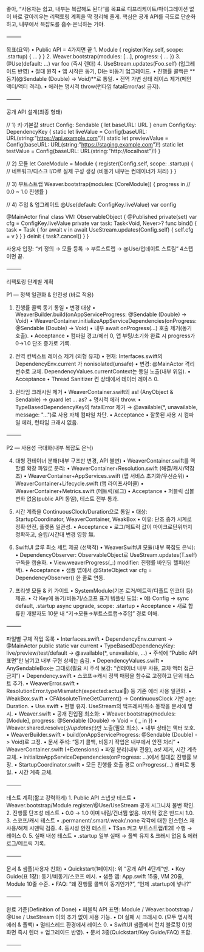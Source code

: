 좋아, “사용자는 쉽고, 내부는 복잡해도 된다”를 목표로 디프리케이트/마이그레이션 없이 바로 갈아끼우는 리팩토링 계획을 딱 정리해 줄게.
핵심은 공개 API를 극도로 단순화하고, 내부에서 복잡도를 흡수·은닉하는 거야.

⸻

목표(요약)
    •    Public API = 4가지면 끝
    1.    Module { register(Key.self, scope: .startup) { ... } }
    2.    Weaver.bootstrap(modules: [...], progress: { ... })
    3.    @Use(default: ...) var foo (즉시 렌더)
    4.    UseStream.updates(Foo.self) (업그레이드 반영)
    •    절대 원칙
    •    앱 시작은 동기, DI는 비동기 업그레이드.
    •    진행률 콜백은 **동기(@Sendable (Double) -> Void)**로 통일.
    •    전역 가변 상태 레이스 제거(메인 액터/액터 격리).
    •    에러는 명시적 throw(런타임 fatalError/as! 금지).

⸻

공개 API 설계(최종 형태)

// 1) 키·기본값
struct Config: Sendable { let baseURL: URL }
enum ConfigKey: DependencyKey {
  static let liveValue   = Config(baseURL: URL(string:"https://api.example.com")!)
  static let previewValue = Config(baseURL: URL(string:"https://staging.example.com")!)
  static let testValue    = Config(baseURL: URL(string:"http://localhost")!)
}

// 2) 모듈
let CoreModule = Module {
  register(Config.self, scope: .startup) {
    // 네트워크/디스크 I/O로 실제 구성 생성 (비동기 내부는 컨테이너가 처리)
  }
}

// 3) 부트스트랩
Weaver.bootstrap(modules: [CoreModule]) { progress in
  // 0.0 ~ 1.0 진행률
}

// 4) 주입 & 업그레이드
@Use(default: ConfigKey.liveValue) var config

@MainActor
final class VM: ObservableObject {
  @Published private(set) var cfg = ConfigKey.liveValue
  private var task: Task<Void, Never>?
  func bind() {
    task = Task {
      for await v in await UseStream.updates(Config.self) { self.cfg = v }
    }
  }
  deinit { task?.cancel() }
}

사용자 입장: “키 정의 → 모듈 등록 → 부트스트랩 → @Use/업데이트 스트림” 4스텝이면 끝.

⸻

리팩토링 단계별 계획

P1 — 정책 일관화 & 안전성 (바로 적용)

1) 진행률 콜백 동기 통일
    •    변경 대상
    •    WeaverBuilder.build(onAppServiceProgress: @Sendable (Double) -> Void)
    •    WeaverContainer.initializeAppServiceDependencies(onProgress: @Sendable (Double) -> Void)
    •    내부 await onProgress(...) 호출 제거(동기 호출).
    •    Acceptance
    •    컴파일 경고/에러 0, 앱 부팅/초기화 완료 시 progress가 0→1.0 단조 증가로 기록.

2) 전역 컨텍스트 레이스 제거 (외형 유지)
    •    현재: Interfaces.swift의 DependencyEnv.current 가 nonisolated(unsafe)
    •    변경: @MainActor 격리 변수로 교체. DependencyValues.currentContext는 동일 노출(내부 위임).
    •    Acceptance
    •    Thread Sanitizer 켠 상태에서 데이터 레이스 0.

3) 런타임 크래시원 제거
    •    WeaverContainer.swift의 as! (AnyObject & Sendable) → guard let ... as? + 명시적 에러 throw.
    •    TypeBasedDependencyKey의 fatalError 제거 →
@available(*, unavailable, message: "...")로 사용 자체 컴파일 차단.
    •    Acceptance
    •    잘못된 사용 시 컴파일 에러, 런타임 크래시 없음.

⸻

P2 — 사용성 극대화(내부 복잡도 은닉)

4) 대형 컨테이너 분해(내부 구조만 변경, API 불변)
    •    WeaverContainer.swift를 역할별 확장 파일로 분리:
    •    WeaverContainer+Resolution.swift (해결/캐시/약참조)
    •    WeaverContainer+AppServices.swift (앱 서비스 초기화/우선순위)
    •    WeaverContainer+Lifecycle.swift (앱 라이프사이클)
    •    WeaverContainer+Metrics.swift (메트릭/로그)
    •    Acceptance
    •    퍼블릭 심볼 변화 없음(public API 동일), 테스트 전부 통과.

5) 시간 계측을 ContinuousClock/Duration으로 통일
    •    대상: StartupCoordinator, WeaverContainer, WeakBox
    •    이유: 단조 증가 시계로 정확·안전, 플랫폼 일관성.
    •    Acceptance
    •    로그/메트릭 값이 마이크로단위까지 정확하고, 슬립/시간대 변경 영향 無.

6) SwiftUI 글루 최소 세트 제공 (선택적)
    •    WeaverSwiftUI 모듈(내부 복잡도 은닉):
    •    DependencyObserver<T>: ObservableObject로 UseStream.updates(T.self) 구독을 캡슐화.
    •    View.weaverProgress(_:) modifier: 진행률 바인딩 헬퍼(선택).
    •    Acceptance
    •    샘플 앱에서 @StateObject var cfg = DependencyObserver<Config>() 한 줄로 연동.

7) 프리셋 모듈 & 키 가이드
    •    SystemModule(기본 로거/메트릭/디폴트 인코더 등) 제공.
    •    각 Key에 동기/비동기/스코프 표기 템플릿 도입:
    •    예) Config → sync default, .startup async upgrade, scope: .startup
    •    Acceptance
    •    새로 합류한 개발자도 10분 내 “키→모듈→부트스트랩→주입” 경로 이해.

⸻

파일별 구체 작업 목록
    •    Interfaces.swift
    •    DependencyEnv.current → @MainActor public static var current
    •    TypeBasedDependencyKey: live/preview/test/default → @available(*, unavailable, ...)
    •    주석에 “Public API 표면”만 남기고 내부 구현 상세는 숨김.
    •    DependencyValues.swift
    •    AnySendableBox는 그대로(필요 시 주석 보강: “컨테이너 내부 사용, 교차 액터 접근 금지”)
    •    Dependency.swift
    •    스코프→캐시 정책 매핑을 함수로 고정하고 단위 테스트 추가.
    •    WeaverError.swift
    •    ResolutionError.typeMismatch(expected:actual:key:) 등 기존 에러 사용 일관화.
    •    WeakBox.swift
    •    CFAbsoluteTimeGetCurrent() → ContinuousClock 기반 age: Duration.
    •    Use.swift
    •    현행 유지. UseStream의 백프레셔/취소 동작을 문서에 명시.
    •    Weaver.swift
    •    공개 진입점 최소화:
    •    Weaver.bootstrap(modules: [Module], progress: @Sendable (Double) -> Void = { _ in })
    •    Weaver.shared.resolve(_:)/updates(_:)만 노출(필요 최소).
    •    내부 상태는 액터 보호.
    •    WeaverBuilder.swift
    •    build(onAppServiceProgress: @Sendable (Double) -> Void)로 고정.
    •    문서 주석: “동기 콜백, 비동기 작업은 내부에서 안전 처리”
    •    WeaverContainer.swift (+Extensions)
    •    파일 분리(내부 전용), as! 제거, 시간 계측 교체.
    •    initializeAppServiceDependencies(onProgress: ...)에서 절대값 진행률 보장.
    •    StartupCoordinator.swift
    •    모든 진행률 호출 경로 onProgress(...) 래퍼로 통일.
    •    시간 계측 교체.

⸻

테스트 계획(짧고 강력하게)
    1.    Public API 스냅샷 테스트
    •    Weaver.bootstrap/Module.register/@Use/UseStream 공개 시그니처 불변 확인.
    2.    진행률 단조성 테스트
    •    0.0 → 1.0 이며 내림/건너뜀 없음. 마지막 값은 반드시 1.0.
    3.    스코프/캐시 테스트
    •    .permanent/.smart/.weak/.none 각각에 대한 인스턴스 재사용/해제 시맨틱 검증.
    4.    동시성 안전 테스트
    •    TSan 켜고 부트스트랩/E2E 수행 → 레이스 0.
    5.    실패 내성 테스트
    •    .startup 일부 실패 → 폴백 유지 & 크래시 없음 & 에러 로그/메트릭 기록.

⸻

문서 & 샘플(사용자 친화)
    •    Quickstart(1페이지): 위 “공개 API 4단계”만.
    •    Key Guide(표 1장): 동기/비동기/스코프 예시.
    •    샘플 앱: App.swift 15줄, VM 20줄, Module 10줄 수준.
    •    FAQ: “왜 진행률 콜백이 동기인가?”, “언제 .startup에 넣나?”

⸻

완료 기준(Definition of Done)
    •    퍼블릭 API 표면: Module / Weaver.bootstrap / @Use / UseStream 이외 추가 없이 사용 가능.
    •    DI 실패 시 크래시 0. (모두 명시적 에러 & 폴백)
    •    멀티스레드 환경에서 레이스 0.
    •    SwiftUI 샘플에서 런치 블로킹 0(첫 화면 즉시 렌더 + 업그레이드 반영).
    •    문서 3종(Quickstart/Key Guide/FAQ) 포함.

⸻
